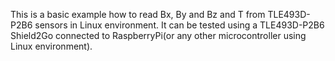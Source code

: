 This is a basic example how to read Bx, By and Bz and T from TLE493D-P2B6 sensors in Linux environment.
It can be tested using a TLE493D-P2B6 Shield2Go connected to RaspberryPi(or any other microcontroller using Linux environment).